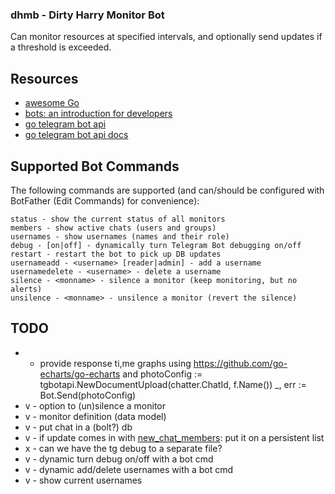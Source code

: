 ### dhmb - Dirty Harry Monitor Bot

Can monitor resources at specified intervals, and optionally send updates if a threshold is exceeded.

## Resources

* [awesome Go](https://github.com/avelino/awesome-go)
* [bots: an introduction for developers](https://core.telegram.org/bots)
* [go telegram bot api](https://github.com/go-telegram-bot-api/telegram-bot-api)
* [go telegram bot api docs](https://godoc.org/github.com/go-telegram-bot-api/telegram-bot-api)

## Supported Bot Commands

The following commands are supported (and can/should be configured with BotFather (Edit Commands) for convenience):

```
status - show the current status of all monitors
members - show active chats (users and groups)
usernames - show usernames (names and their role)
debug - [on|off] - dynamically turn Telegram Bot debugging on/off
restart - restart the bot to pick up DB updates
usernameadd - <username> [reader|admin] - add a username
usernamedelete - <username> - delete a username
silence - <monname> - silence a monitor (keep monitoring, but no alerts)
unsilence - <monname> - unsilence a monitor (revert the silence)

``` 

## TODO

* - provide  response ti,me graphs using https://github.com/go-echarts/go-echarts and
       photoConfig := tgbotapi.NewDocumentUpload(chatter.ChatId, f.Name())
     	_, err := Bot.Send(photoConfig)
* v - option to (un)silence a monitor
* v - monitor definition (data model)
* v - put chat in a (bolt?) db
* v - if update comes in with [new_chat_members](https://stackoverflow.com/questions/52271498/can-i-detect-my-bots-groups-with-telegram-bot-api): put it on a persistent list
* x - can we have the tg debug to a separate file?
* v - dynamic turn debug on/off with a bot cmd
* v - dynamic add/delete usernames with a bot cmd
* v - show current usernames